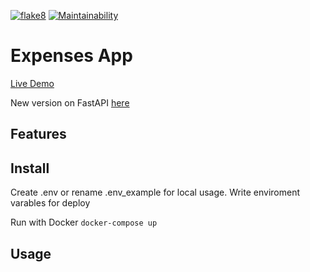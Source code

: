 [![flake8](https://github.com/kaziamov/expenses-app-flask/actions/workflows/lint-test.yml/badge.svg)](https://github.com/kaziamov/expenses-app-flask/actions/workflows/lint-test.yml)
[![Maintainability](https://api.codeclimate.com/v1/badges/91c0ea47da5af174feb4/maintainability)](https://codeclimate.com/github/kaziamov/expenses-app-flask/maintainability)

# Expenses App

[Live Demo](https://expenses-app-zero.kaziamov.com/)

New version on FastAPI [here](https://github.com/kaziamov/expenses-app)

## Features

## Install

Create .env or rename .env_example for local usage.
Write enviroment varables for deploy

Run with Docker
```docker-compose up```


## Usage
